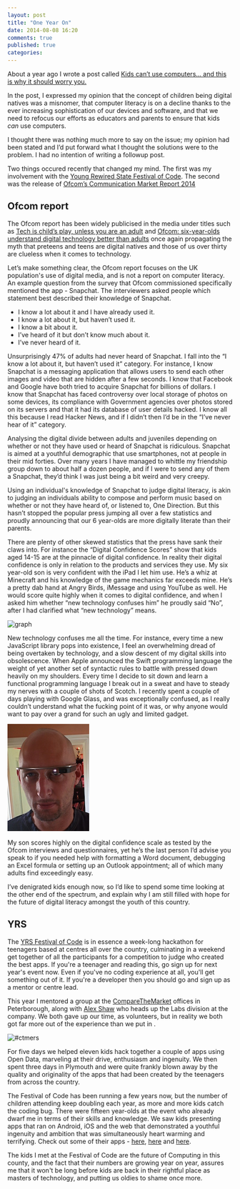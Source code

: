 ```yaml
---
layout: post
title: "One Year On"
date: 2014-08-08 16:20
comments: true
published: true
categories: 
---
```

About a year ago I wrote a post called [Kids can’t use computers… and this is why it should worry you.](http://coding2learn.org/blog/2013/07/29/kids-cant-use-computers/)

In the post, I expressed my opinion that the concept of children being digital natives was a misnomer, that computer literacy is on a decline thanks to the ever increasing sophistication of our devices and software, and that we need to refocus our efforts as educators and parents to ensure that kids *can* use computers.

I thought there was nothing much more to say on the issue; my opinion had been stated and I’d put forward what I thought the solutions were to the problem. I had no intention of writing a followup post.

Two things occured recently that changed my mind. The first was my involvement with the [Young Rewired State Festival of Code](https://youngrewiredstate.org/festival-of-code). The second was the release of [Ofcom’s Communication Market Report 2014](http://stakeholders.ofcom.org.uk/market-data-research/market-data/communications-market-reports/cmr14/uk/)

## Ofcom report

The Ofcom report has been widely publicised in the media under titles such as [Tech is child’s play, unless you are an adult](http://blogs.wsj.com/digits/2014/08/07/tech-is-childs-play-unless-youre-an-adult/) and [Ofcom: six-year-olds understand digital technology better than adults](http://www.theguardian.com/technology/2014/aug/07/ofcom-children-digital-technology-better-than-adults) once again propagating the myth that preteens and teens are digital natives and those of us over thirty are clueless when it comes to technology.

Let’s make something clear, the Ofcom report focuses on the UK population's use of digital media, and is not a report on computer literacy. An example question from the survey that Ofcom commissioned specifically mentioned the app - Snapchat. The interviewers asked people which statement best described their knowledge of Snapchat.

* I know a lot about it and I have already used it.
* I know a lot about it, but haven’t used it.
* I know a bit about it.
* I’ve heard of it but don’t know much about it.
* I’ve never heard of it.

Unsurprisingly 47% of adults had never heard of Snapchat. I fall into the “I know a lot about it, but haven’t used it” category. For instance, I know Snapchat is a messaging application that allows users to send each other images and video that are hidden after a few seconds. I know that Facebook and Google have both tried to acquire Snapchat for billions of dollars. I know that Snapchat has faced controversy over local storage of photos on some devices, its compliance with Government agencies over photos stored on its servers and that it had its database of user details hacked. I know all this because I read Hacker News, and if I didn’t then I’d be in the “I’ve never hear of it” category.

Analysing the digital divide between adults and juveniles depending on whether or not they have used or heard of Snapchat is ridiculous. Snapchat is aimed at a youthful demographic that use smartphones, not at people in their mid forties. Over many years I have managed to whittle my friendship group down to about half a dozen people, and if I were to send any of them a Snapchat, they’d think I was just being a bit weird and very creepy.

Using an individual's knowledge of Snapchat to judge digital literacy, is akin to judging an individuals ability to compose and perform music based on whether or not they have heard of, or listened to, One Direction. But this hasn’t stopped the popular press jumping all over a few statistics and proudly announcing that our 6 year-olds are more digitally literate than their parents.

There are plenty of other skewed statistics that the press have sank their claws into. For instance the “Digital Confidence Scores” show that kids aged 14-15 are at the pinnacle of digital confidence. In reality their digital confidence is only in relation to the products and services they use. My six year-old son is very confident with the iPad I let him use. He’s a whiz at Minecraft and his knowledge of the game mechanics far exceeds mine. He’s a pretty dab hand at Angry Birds, iMessage and using YouTube as well. He would score quite highly when it comes to digital confidence, and when I asked him whether “new technology confuses him” he proudly said “No”, after I had clarified what “new technology” means.

![graph](http://consumers.ofcom.org.uk/files/2014/1386071/TQ-v5.jpg)

New technology confuses me all the time. For instance, every time a new JavaScript library pops into existence, I feel an overwhelming dread of being overtaken by technology, and a slow descent of my digital skills into obsolescence. When Apple announced the Swift programming language the weight of yet another set of syntactic rules to battle with pressed down heavily on my shoulders. Every time I decide to sit down and learn a functional programming language I break out in a sweat and have to steady my nerves with a couple of shots of Scotch. I recently spent a couple of days playing with Google Glass, and was exceptionally confused, as I really couldn’t understand what the fucking point of it was, or why anyone would want to pay over a grand for such an ugly and limited gadget.

![Glass](/post_images/OneYearOn/glass.jpg)

My son scores highly on the digital confidence scale as tested by the Ofcom interviews and questionnaires, yet he’s the last person I’d advise you speak to if you needed help with formatting a Word document, debugging an Excel formula or setting up an Outlook appointment; all of which many adults find exceedingly easy.

I’ve denigrated kids enough now, so I’d like to spend some time looking at the other end of the spectrum, and explain why I am still filled with hope for the future of digital literacy amongst the youth of this country.

## YRS

The [YRS Festival of Code](https://youngrewiredstate.org/festival-of-code) is in essence a week-long hackathon for teenagers based at centres all over the country, culminating in a weekend get together of all the participants for a competition to judge who created the best apps. If you're a teenager and reading this, go sign up for next year's event now. Even if you've no coding experience at all, you'll get something out of it. If you're a developer then you should go and sign up as a mentor or centre lead.

This year I mentored a group at the [CompareTheMarket](http://www.comparethemarket.com) offices in Peterborough, along with [Alex Shaw](https://twitter.com/axshaw) who heads up the Labs division at the company. We both gave up our time, as volunteers, but in reality we both got far more out of the experience than we put in
.

![#ctmers](https://pbs.twimg.com/media/Bttocr5IcAENlKy.jpg)


For five days we helped eleven kids hack together a couple of apps using Open Data, marveling at their drive, enthusiasm and ingenuity. We then spent three days in Plymouth and were quite frankly blown away by the quality and originality of the apps that had been created by the teenagers from across the country.

The Festival of Code has been running a few years now, but the number of children attending keep doubling each year, as more and more kids catch the coding bug. There were fifteen year-olds at the event who already dwarf me in terms of their skills and knowledge. We saw kids presenting apps that ran on Android, iOS and the web that demonstrated a youthful ingenuity and ambition that was simultaneously heart warming and terrifying. Check out some of their apps - [here](http://milesperpound.idealcoder.co.uk/#/), [here](http://unilo.herokuapp.com/users/sign_in) and [here](http://be-paranoid.co.uk).

The kids I met at the Festival of Code are the future of Computing in this county, and the fact that their numbers are growing year on year, assures me that it won't be long before kids are back in their rightful place as masters of technology, and putting us oldies to shame once more.


